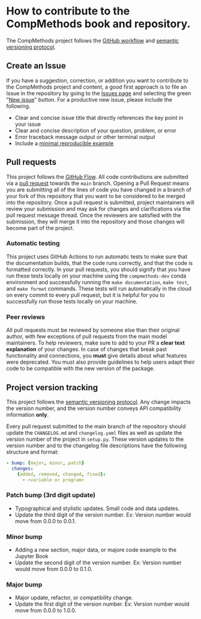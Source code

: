# How to contribute to the CompMethods book and repository.

The CompMethods project follows the [GitHub workflow](https://guides.github.com/introduction/flow/) and [semantic versioning protocol](http://semver.org/).


## Create an Issue

If you have a suggestion, correction, or addition you want to contribute to the CompMethods project and content, a good first approach is to file an Issue in the repository by going to the [Issues page](https://github.com/OpenSourceEcon/CompMethods/issues) and selecting the green "[New issue](https://github.com/OpenSourceEcon/CompMethods/issues/new)" button. For a productive new issue, please include the following.
* Clear and concise issue title that directly references the key point in your issue
* Clear and concise description of your question, problem, or error
* Error traceback message output or other terminal output
* Include a [minimal reproducible example](https://en.wikipedia.org/wiki/Minimal_reproducible_example)


## Pull requests

This project follows the [GitHub Flow](https://guides.github.com/introduction/flow/). All code contributions are submitted via a [pull request](https://github.com/OpenSourceEcon/CompMethods/pulls) towards the `main` branch. Opening a Pull Request means you are submitting all of the lines of code you have changed in a branch of your fork of this repository that you want to be considered to be merged into the repository. Once a pull request is submitted, project maintainers will review your submission and may ask for changes and clarifications via the pull request message thread. Once the reviewers are satisfied with the submission, they will merge it into the repository and those changes will become part of the project.

### Automatic testing

This project uses GitHub Actions to run automatic tests to make sure that the documentation builds, that the code runs correctly, and that the code is formatted correctly. In your pull requests, you should signify that you have run these tests locally on your machine using the `compmethods-dev` conda environment and successfully running the `make documentation`, `make test`, and `make format` commands. These tests will run automatically in the cloud on every commit to every pull request, but it is helpful for you to successfully run those tests locally on your machine.


### Peer reviews

All pull requests must be reviewed by someone else than their original author, with few exceptions of pull requests from the main model maintainers. To help reviewers, make sure to add to your PR a **clear text explanation** of your changes. In case of changes that break past functionality and connections, you **must** give details about what features were deprecated. You must also provide guidelines to help users adapt their code to be compatible with the new version of the package.

## Project version tracking

This project follows the [semantic versioning protocol](http://semver.org/). Any change impacts the version number, and the version number conveys API compatibility information **only**.

Every pull request submitted to the main branch of the repository should update the `CHANGELOG.md` and `changelog.yaml` files as well as update the version number of the project in `setup.py`. These version updates to the version number and to the changelog file descriptions have the following structure and format:
```yaml
- bump: {major, minor, patch}
  changes:
    {added, removed, changed, fixed}:
      - <variable or program>
```

### Patch bump (3rd digit update)

- Typographical and stylistic updates. Small code and data updates.
- Update the third digit of the version number. Ex: Version number would move from 0.0.0 to 0.0.1.

### Minor bump

- Adding a new section, major data, or majore code example to the Jupyter Book
- Update the second digit of the version number. Ex: Version number would move from 0.0.0 to 0.1.0.

### Major bump

- Major update, refactor, or compatibility change.
- Update the first digit of the version number. Ex: Version number would move from 0.0.0 to 1.0.0.
